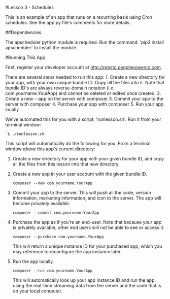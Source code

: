 #Lesson 3 - Schedules

This is an example of an app that runs on a recurring basis using Cron schedules. See the app.py file's comments for more details.

##Dependencies

The apscheduler python module is required. Run the command: 'pip3 install apscheduler' to install the module.

#Running This App

 First, register your developer account at http://presto.peoplepowerco.com.
 
 There are several steps needed to run this app:
    1. Create a new directory for your app, with your own unique bundle ID. Copy all the files into it. Note that bundle ID's are always reverse-domain notation (i.e. com.yourname.YourApp) and cannot be deleted or edited once created.
    2. Create a new --app on the server with composer
    3. Commit your app to the server with composer
    4. Purchase your app with composer
    5. Run your app locally

 We've automated this for you with a script, 'runlesson.sh'. Run it from your terminal window:
 
    `$ ./runlesson.sh`
 		
 This script will automatically do the following for you. 
 From a terminal window *above* this app's current directory:
 
 1. Create a new directory for your app with your given bundle ID, and copy all the files from this lesson into that new directory.
 
 2. Create a new app in your user account with the given bundle ID.

    `composer --new com.yourname.YourApp`
 
 3. Commit your app to the server. This will push all the code, version information, marketing information, and icon to the server. The app will become privately available.

    `composer --commit com.yourname.YourApp`
 
 4. Purchase the app as if you're an end-user. Note that because your app is privately available, other end users will not be able to see or access it.

    `composer --purchase com.yourname.YourApp`
 
    This will return a unique instance ID for your purchased app, which you may reference to reconfigure the app instance later.

 5. Run the app locally.
 
    `composer --run com.yourname.YourApp`

    This will automatically look up your app instance ID and run the app, using the real-time streaming data from the server and the code that is on your local computer.
